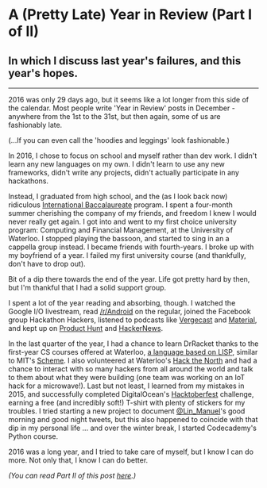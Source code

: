 # A (Pretty Late) Year in Review (Part I of II)
## In which I discuss last year's failures, and this year's hopes.

------------------------------------------------

2016 was only 29 days ago, but it seems like a lot longer from this side of the calendar. Most people write 'Year in Review' posts in December - anywhere from the 1st to the 31st, but then again, some of us are fashionably late.

(...If you can even call the 'hoodies and leggings' look fashionable.)

[//]: # (Arguably, January 29 is actually the second day of the Lunar New Year in 2017, so I am *technically* not late at all.)

In 2016, I chose to focus on school and myself rather than dev work. I didn't learn any new languages on my own. I didn't learn to use any new frameworks, didn't write any projects, didn't actually participate in any hackathons.

Instead, I graduated from high school, and the (as I look back now) ridiculous [International Baccalaureate](http://en.wikipedia.org/wiki/International_Baccalaureate) program. I spent a four-month summer cherishing the company of my friends, and freedom I knew I would never really get again. I got into and went to my first choice university program: Computing and Financial Management, at the University of Waterloo. I stopped playing the bassoon, and started to sing in an a cappella group instead. I became friends with fourth-years. I broke up with my boyfriend of a year. I failed my first university course (and thankfully, don't have to drop out).

Bit of a dip there towards the end of the year. Life got pretty hard by then, but I'm thankful that I had a solid support group.

I spent a lot of the year reading and absorbing, though. I watched the Google I/O livestream, read [/r/Android](http://reddit.com/r/Android) on the regular, joined the Facebook group Hackathon Hackers, listened to podcasts like [Vergecast](http://www.theverge.com/the-vergecast) and [Material](https://www.relay.fm/material), and kept up on [Product Hunt](http://producthunt.com) and [HackerNews](https://news.ycombinator.com/).

In the last quarter of the year, I had a chance to learn DrRacket thanks to the first-year CS courses offered at Waterloo, [a language based on LISP](https://en.wikipedia.org/wiki/Racket_(programming_language)), similar to MIT's [Scheme](https://en.wikipedia.org/wiki/Scheme_(programming_language)). I also volunteered at Waterloo's [Hack the North](https://hackthenorth.com) and had a chance to interact with so many hackers from all around the world and talk to them about what they were building (one team was working on an IoT hack for a microwave!). Last but not least, I learned from my mistakes in 2015, and successfully completed DigitalOcean's [Hacktoberfest](https://hacktoberfest.digitalocean.com/) challenge, earning a free (and incredibly soft!) T-shirt with plenty of stickers for my troubles. I tried starting a new project to document [@Lin_Manuel](https://twitter.com/Lin_Manuel)'s good morning and good night tweets, but this also happened to coincide with that dip in my personal life ... and over the winter break, I started Codecademy's Python course.

2016 was a long year, and I tried to take care of myself, but I know I can do more. Not only that, I know I can do better.

*(You can read Part II of this post [here](/2017/01/29/A-Look-To-Future.html).)*
